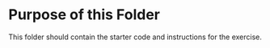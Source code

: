 # Purpose of this Folder

This folder should contain the starter code and instructions for the exercise.